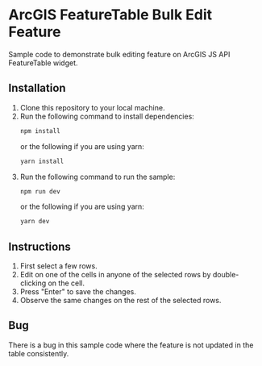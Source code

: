 # ArcGIS FeatureTable Bulk Edit Feature

Sample code to demonstrate bulk editing feature on ArcGIS JS API FeatureTable widget.

## Installation
1. Clone this repository to your local machine.
2. Run the following command to install dependencies:
    ```cmd
    npm install
    ```
    or the following if you are using yarn:
    ```cmd
    yarn install
    ```
3. Run the following command to run the sample:
    ```cmd
    npm run dev
    ```
    or the following if you are using yarn:
    ```cmd
    yarn dev
    ```

## Instructions
1. First select a few rows.
2. Edit on one of the cells in anyone of the selected rows by double-clicking on the cell.
3. Press "Enter" to save the changes.
4. Observe the same changes on the rest of the selected rows.


## Bug
There is a bug in this sample code where the feature is not updated in the table consistently.